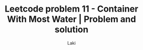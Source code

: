 ---
layout: post
title:  "Leetcode problem 11 - Container With Most Water | Problem and solution"
author: Laki
categories: [ leetcode, algorithm, interview questions ]
image: assets/images/2023-01-26-leetcode-problem1-with-solutions/leetcode_meme1.png
beforetoc: "This post shows the problem statement and several solutions for leetcode Container With Most Water problem"
toc: false
---